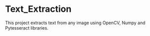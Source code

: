 # Text_Extraction

This project extracts text from any image using OpenCV, Numpy and Pytesseract libraries.
